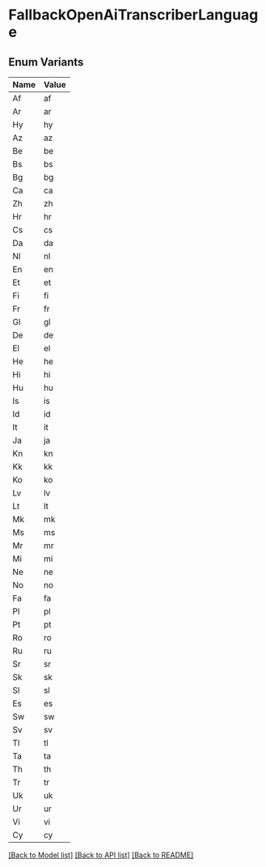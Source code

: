 # FallbackOpenAiTranscriberLanguage

## Enum Variants

| Name | Value |
|---- | -----|
| Af | af |
| Ar | ar |
| Hy | hy |
| Az | az |
| Be | be |
| Bs | bs |
| Bg | bg |
| Ca | ca |
| Zh | zh |
| Hr | hr |
| Cs | cs |
| Da | da |
| Nl | nl |
| En | en |
| Et | et |
| Fi | fi |
| Fr | fr |
| Gl | gl |
| De | de |
| El | el |
| He | he |
| Hi | hi |
| Hu | hu |
| Is | is |
| Id | id |
| It | it |
| Ja | ja |
| Kn | kn |
| Kk | kk |
| Ko | ko |
| Lv | lv |
| Lt | lt |
| Mk | mk |
| Ms | ms |
| Mr | mr |
| Mi | mi |
| Ne | ne |
| No | no |
| Fa | fa |
| Pl | pl |
| Pt | pt |
| Ro | ro |
| Ru | ru |
| Sr | sr |
| Sk | sk |
| Sl | sl |
| Es | es |
| Sw | sw |
| Sv | sv |
| Tl | tl |
| Ta | ta |
| Th | th |
| Tr | tr |
| Uk | uk |
| Ur | ur |
| Vi | vi |
| Cy | cy |


[[Back to Model list]](../README.md#documentation-for-models) [[Back to API list]](../README.md#documentation-for-api-endpoints) [[Back to README]](../README.md)


